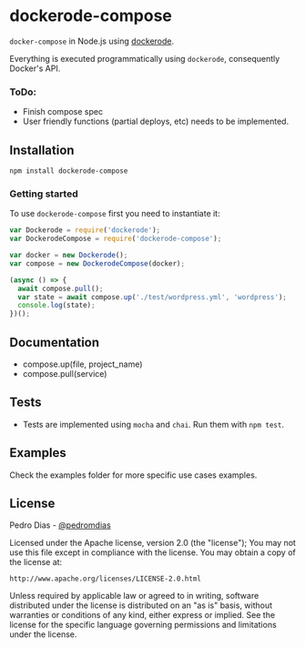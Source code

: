 # dockerode-compose

`docker-compose` in Node.js using [dockerode](https://github.com/apocas/dockerode).

Everything is executed programmatically using `dockerode`, consequently Docker's API.


### ToDo:
* Finish compose spec
* User friendly functions (partial deploys, etc) needs to be implemented.

## Installation

`npm install dockerode-compose`


### Getting started

To use `dockerode-compose` first you need to instantiate it:

``` js
var Dockerode = require('dockerode');
var DockerodeCompose = require('dockerode-compose');

var docker = new Dockerode();
var compose = new DockerodeCompose(docker);

(async () => {
  await compose.pull();
  var state = await compose.up('./test/wordpress.yml', 'wordpress');
  console.log(state);
})();
```

## Documentation

- compose.up(file, project_name)
- compose.pull(service) 

## Tests

 * Tests are implemented using `mocha` and `chai`. Run them with `npm test`.

## Examples

Check the examples folder for more specific use cases examples.

## License

Pedro Dias - [@pedromdias](https://twitter.com/pedromdias)

Licensed under the Apache license, version 2.0 (the "license"); You may not use this file except in compliance with the license. You may obtain a copy of the license at:

    http://www.apache.org/licenses/LICENSE-2.0.html

Unless required by applicable law or agreed to in writing, software distributed under the license is distributed on an "as is" basis, without warranties or conditions of any kind, either express or implied. See the license for the specific language governing permissions and limitations under the license.
